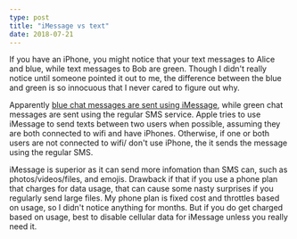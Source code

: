 ```yaml
---
type: post
title: "iMessage vs text"
date: 2018-07-21
---
```


If you have an iPhone, you might notice that your text messages to Alice
and blue, while text messages to Bob are green.
Though I didn't really notice until someone pointed it out to me,
the difference between the blue and green is so innocuous that I never cared to figure out why.

Apparently [blue chat messages are sent using iMessage](https://www.payetteforward.com/difference-between-imessage-text-messages-iphone/),
while green chat messages are sent using the regular SMS service.
Apple tries to use iMessage to send texts between two users when possible,
assuming they are both connected to wifi and have iPhones.
Otherwise, if one or both users are not connected to wifi/ don't use iPhone,
the it sends the message using the regular SMS.

iMessage is superior as it can send more infomation than SMS can,
such as photos/videos/files, and emojis. 
Drawback if that if you use a phone plan that charges for data usage, 
that can cause some nasty surprises if you regularly send large files.
My phone plan is fixed cost and throttles based on usage, so I didn't notice
anything for months.
But if you do get charged based on usage, best to disable cellular data for iMessage
unless you really need it.

